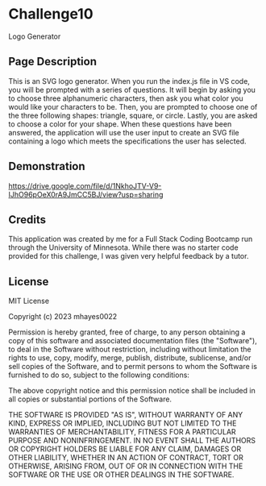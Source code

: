 # Challenge10
Logo Generator

## Page Description

This is an SVG logo generator. When you run the index.js file in VS code, you will be prompted with a series of questions. It will begin by asking you to choose three alphanumeric characters, then ask you what color you would like your characters to be. Then, you are prompted to choose one of the three following shapes: triangle, square, or circle. Lastly, you are asked to choose a color for your shape. When these questions have been answered, the application will use the user input to create an SVG file containing a logo which meets the specifications the user has selected.

## Demonstration

https://drive.google.com/file/d/1NkhoJTV-V9-IJhO96pOeX0rA9JmCC5BJ/view?usp=sharing

## Credits

This application was created by me for a Full Stack Coding Bootcamp run through the University of Minnesota. While there was no starter code provided for this challenge, I was given very helpful feedback by a tutor.

## License 

MIT License

Copyright (c) 2023 mhayes0022

Permission is hereby granted, free of charge, to any person obtaining a copy of this software and associated documentation files (the "Software"), to deal in the Software without restriction, including without limitation the rights to use, copy, modify, merge, publish, distribute, sublicense, and/or sell copies of the Software, and to permit persons to whom the Software is furnished to do so, subject to the following conditions:

The above copyright notice and this permission notice shall be included in all copies or substantial portions of the Software.

THE SOFTWARE IS PROVIDED "AS IS", WITHOUT WARRANTY OF ANY KIND, EXPRESS OR IMPLIED, INCLUDING BUT NOT LIMITED TO THE WARRANTIES OF MERCHANTABILITY, FITNESS FOR A PARTICULAR PURPOSE AND NONINFRINGEMENT. IN NO EVENT SHALL THE AUTHORS OR COPYRIGHT HOLDERS BE LIABLE FOR ANY CLAIM, DAMAGES OR OTHER LIABILITY, WHETHER IN AN ACTION OF CONTRACT, TORT OR OTHERWISE, ARISING FROM, OUT OF OR IN CONNECTION WITH THE SOFTWARE OR THE USE OR OTHER DEALINGS IN THE SOFTWARE.
